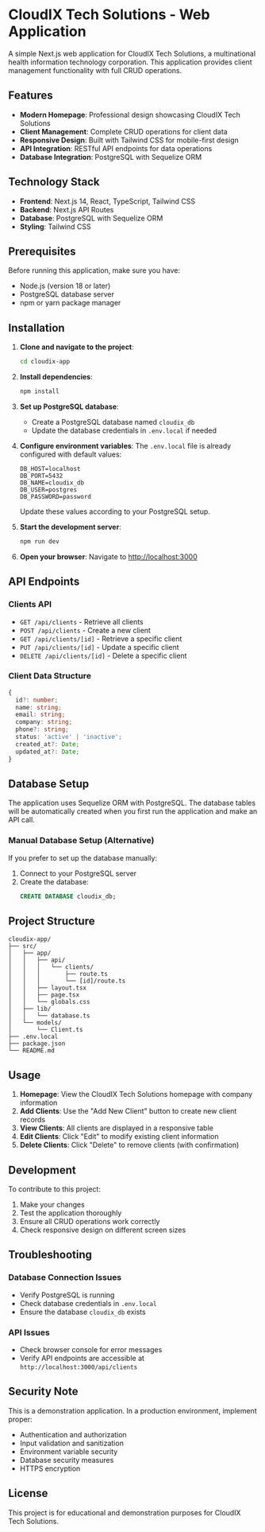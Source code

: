 # CloudIX Tech Solutions - Web Application

A simple Next.js web application for CloudIX Tech Solutions, a multinational health information technology corporation. This application provides client management functionality with full CRUD operations.

## Features

- **Modern Homepage**: Professional design showcasing CloudIX Tech Solutions
- **Client Management**: Complete CRUD operations for client data
- **Responsive Design**: Built with Tailwind CSS for mobile-first design
- **API Integration**: RESTful API endpoints for data operations
- **Database Integration**: PostgreSQL with Sequelize ORM

## Technology Stack

- **Frontend**: Next.js 14, React, TypeScript, Tailwind CSS
- **Backend**: Next.js API Routes
- **Database**: PostgreSQL with Sequelize ORM
- **Styling**: Tailwind CSS

## Prerequisites

Before running this application, make sure you have:

- Node.js (version 18 or later)
- PostgreSQL database server
- npm or yarn package manager

## Installation

1. **Clone and navigate to the project**:
   ```bash
   cd cloudix-app
   ```

2. **Install dependencies**:
   ```bash
   npm install
   ```

3. **Set up PostgreSQL database**:
   - Create a PostgreSQL database named `cloudix_db`
   - Update the database credentials in `.env.local` if needed

4. **Configure environment variables**:
   The `.env.local` file is already configured with default values:
   ```
   DB_HOST=localhost
   DB_PORT=5432
   DB_NAME=cloudix_db
   DB_USER=postgres
   DB_PASSWORD=password
   ```
   Update these values according to your PostgreSQL setup.

5. **Start the development server**:
   ```bash
   npm run dev
   ```

6. **Open your browser**:
   Navigate to [http://localhost:3000](http://localhost:3000)

## API Endpoints

### Clients API

- `GET /api/clients` - Retrieve all clients
- `POST /api/clients` - Create a new client
- `GET /api/clients/[id]` - Retrieve a specific client
- `PUT /api/clients/[id]` - Update a specific client
- `DELETE /api/clients/[id]` - Delete a specific client

### Client Data Structure

```typescript
{
  id?: number;
  name: string;
  email: string;
  company: string;
  phone?: string;
  status: 'active' | 'inactive';
  created_at?: Date;
  updated_at?: Date;
}
```

## Database Setup

The application uses Sequelize ORM with PostgreSQL. The database tables will be automatically created when you first run the application and make an API call.

### Manual Database Setup (Alternative)

If you prefer to set up the database manually:

1. Connect to your PostgreSQL server
2. Create the database:
   ```sql
   CREATE DATABASE cloudix_db;
   ```

## Project Structure

```
cloudix-app/
├── src/
│   ├── app/
│   │   ├── api/
│   │   │   └── clients/
│   │   │       ├── route.ts
│   │   │       └── [id]/route.ts
│   │   ├── layout.tsx
│   │   ├── page.tsx
│   │   └── globals.css
│   ├── lib/
│   │   └── database.ts
│   └── models/
│       └── Client.ts
├── .env.local
├── package.json
└── README.md
```

## Usage

1. **Homepage**: View the CloudIX Tech Solutions homepage with company information
2. **Add Clients**: Use the "Add New Client" button to create new client records
3. **View Clients**: All clients are displayed in a responsive table
4. **Edit Clients**: Click "Edit" to modify existing client information
5. **Delete Clients**: Click "Delete" to remove clients (with confirmation)

## Development

To contribute to this project:

1. Make your changes
2. Test the application thoroughly
3. Ensure all CRUD operations work correctly
4. Check responsive design on different screen sizes

## Troubleshooting

### Database Connection Issues

- Verify PostgreSQL is running
- Check database credentials in `.env.local`
- Ensure the database `cloudix_db` exists

### API Issues

- Check browser console for error messages
- Verify API endpoints are accessible at `http://localhost:3000/api/clients`

## Security Note

This is a demonstration application. In a production environment, implement proper:
- Authentication and authorization
- Input validation and sanitization  
- Environment variable security
- Database security measures
- HTTPS encryption

## License

This project is for educational and demonstration purposes for CloudIX Tech Solutions.
